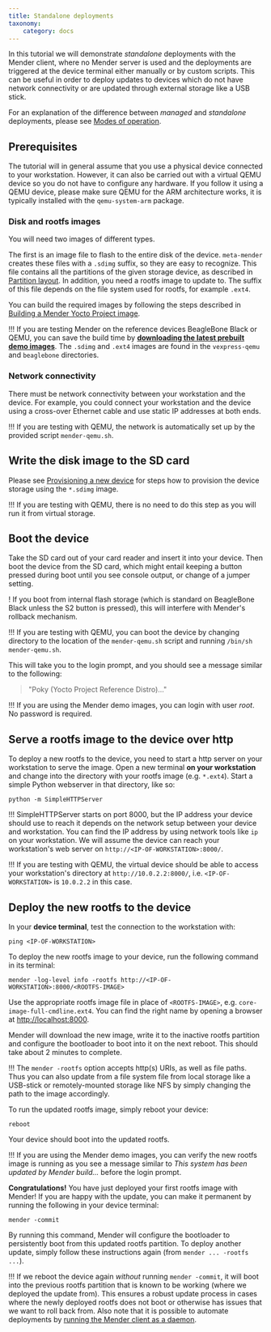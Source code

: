 ```yaml
---
title: Standalone deployments
taxonomy:
    category: docs
---
```


In this tutorial we will demonstrate *standalone* deployments with the Mender client,
where no Mender server is used and the deployments are triggered at the
device terminal either manually or by custom scripts. This can be useful in order
to deploy updates to devices which do not have network connectivity or
are updated through external storage like a USB stick.

For an explanation of the difference between *managed* and *standalone* deployments, please see
[Modes of operation](../../Architecture/overview#modes-of-operation).


## Prerequisites

The tutorial will in general assume that you use a physical device connected
to your workstation. However, it can also be carried out with a virtual
QEMU device so you do not have to configure any hardware. If you follow
it using a QEMU device, please make sure QEMU for the ARM architecture
works, it is typically installed with the `qemu-system-arm` package.

### Disk and rootfs images

You will need two images of different types.

The first is an image file to flash to the entire disk of the
device. `meta-mender` creates these files with a `.sdimg`
suffix, so they are easy to recognize. This file contains
all the partitions of the given storage device, as
described in [Partition layout](../../Devices/Partition-layout).
In addition, you need a rootfs image to update to. The suffix
of this file depends on the file system used for rootfs,
for example `.ext4`.

You can build the required images by following the steps
described in [Building a Mender Yocto Project image](../../Artifacts/Building-Mender-Yocto-image).

!!! If you are testing Mender on the reference devices BeagleBone Black or QEMU, you can save the build time by **[downloading the latest prebuilt demo images](https://mender-standalone.s3.amazonaws.com/latest/latest.tar.gz)**. The `.sdimg` and `.ext4` images are found in the `vexpress-qemu` and `beaglebone` directories.


### Network connectivity

There must be network connectivity between your workstation and the device.
For example, you could connect your workstation and the device using a cross-over
Ethernet cable and use static IP addresses at both ends.

!!! If you are testing with QEMU, the network is automatically set up by the provided script `mender-qemu.sh`.


## Write the disk image to the SD card

Please see [Provisioning a new device](../../Artifacts/Provisioning-a-new-device)
for steps how to provision the device storage using the `*.sdimg` image.

!!! If you are testing with QEMU, there is no need to do this step as you will run it from virtual storage.


## Boot the device

Take the SD card out of your card reader and insert it into your device.
Then boot the device from the SD card, which might entail keeping a button pressed
during boot until you see console output, or change of a jumper setting.

! If you boot from internal flash storage (which is standard on BeagleBone Black unless the S2 button is pressed), this will interfere with Mender's rollback mechanism.

!!! If you are testing with QEMU, you can boot the device by changing directory to the location of the `mender-qemu.sh` script and running `/bin/sh mender-qemu.sh`.

This will take you to the login prompt, and you should see a message similar to the following:

> "Poky (Yocto Project Reference Distro)..."

!!! If you are using the Mender demo images, you can login with user *root*. No password is required. 


## Serve a rootfs image to the device over http

To deploy a new rootfs to the device, you need to start a http server on your workstation to serve the image. Open a new terminal **on your workstation** and change into the directory with your rootfs image (e.g. `*.ext4`). Start a simple Python webserver in that directory, like so:

```
python -m SimpleHTTPServer
```

!!! SimpleHTTPServer starts on port 8000, but the IP address your device should use to reach it depends on the network setup between your device and workstation. You can find the IP address by using network tools like ```ip``` on your workstation. We will assume the device can reach your workstation's web server on ```http://<IP-OF-WORKSTATION>:8000/```.

!!! If you are testing with QEMU, the virtual device should be able to access your workstation's directory at `http://10.0.2.2:8000/`, i.e. `<IP-OF-WORKSTATION>` is `10.0.2.2` in this case.


## Deploy the new rootfs to the device

In your **device terminal**, test the connection to the workstation with:

```
ping <IP-OF-WORKSTATION>
```

To deploy the new rootfs image to your device, run the following command in its terminal:


```
mender -log-level info -rootfs http://<IP-OF-WORKSTATION>:8000/<ROOTFS-IMAGE>
```

Use the appropriate rootfs image file in place of `<ROOTFS-IMAGE>`, e.g. `core-image-full-cmdline.ext4`.
You can find the right name by opening a browser at [http://localhost:8000](http://localhost:8000?target=_blank).

Mender will download the new image, write it to the inactive rootfs partition and configure the bootloader to boot into it on the next reboot. This should take about 2 minutes to complete.

!!! The `mender -rootfs` option accepts http(s) URIs, as well as file paths. Thus you can also update from a file system file from local storage like a USB-stick or remotely-mounted storage like NFS by simply changing the path to the image accordingly.

To run the updated rootfs image, simply reboot your device:

```
reboot
```

Your device should boot into the updated rootfs.

!!! If you are using the Mender demo images, you can verify the new rootfs image is running as you see a message similar to *This system has been updated by Mender build...* before the login prompt.

**Congratulations!** You have just deployed your first rootfs image with Mender!
If you are happy with the update, you can make it permanent by running the following in your device terminal:

```
mender -commit
```

By running this command, Mender will configure the bootloader to persistently boot from this updated rootfs partition. To deploy another update, simply follow these instructions again (from `mender ... -rootfs ...`).

!!! If we reboot the device again *without* running ```mender -commit```, it will boot into the previous rootfs partition that is known to be working (where we deployed the update from). This ensures a robust update process in cases where the newly deployed rootfs does not boot or otherwise has issues that we want to roll back from. Also note that it is possible to automate deployments by [running the Mender client as a daemon](../../Architecture/overview#modes-of-operation).

